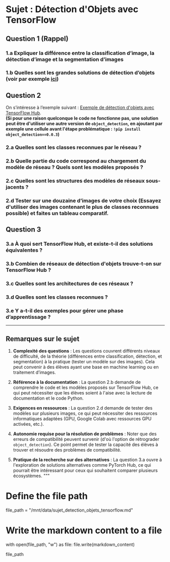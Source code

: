 
# Sujet : Détection d'Objets avec TensorFlow

## Question 1 (Rappel)

### 1.a Expliquer la différence entre la classification d’image, la détection d’image et la segmentation d’images

### 1.b Quelles sont les grandes solutions de détection d’objets (voir par exemple [ici](https://developers.arcgis.com/python/guide/how-ssd-works/))

## Question 2

On s’intéresse à l’exemple suivant : [Exemple de détection d'objets avec TensorFlow Hub](https://colab.research.google.com/github/tensorflow/docs/blob/master/site/en/hub/tutorials/tf2_object_detection.ipynb).  
**(Si pour une raison quelconque le code ne fonctionne pas, une solution peut être d'utiliser une autre version de `object_detection`, en ajoutant par exemple une cellule avant l'étape problématique : `!pip install object_detection==0.0.3`)**

### 2.a Quelles sont les classes reconnues par le réseau ?

### 2.b Quelle partie du code correspond au chargement du modèle de réseau ? Quels sont les modèles proposés ?

### 2.c Quelles sont les structures des modèles de réseaux sous-jacents ?

### 2.d Tester sur une douzaine d’images de votre choix (Essayez d'utiliser des images contenant le plus de classes reconnues possible) et faites un tableau comparatif.

## Question 3

### 3.a À quoi sert TensorFlow Hub, et existe-t-il des solutions équivalentes ?

### 3.b Combien de réseaux de détection d'objets trouve-t-on sur TensorFlow Hub ?

### 3.c Quelles sont les architectures de ces réseaux ?

### 3.d Quelles sont les classes reconnues ?

### 3.e Y a-t-il des exemples pour gérer une phase d’apprentissage ?

---

## Remarques sur le sujet

1. **Complexité des questions** : Les questions couvrent différents niveaux de difficulté, de la théorie (différences entre classification, détection, et segmentation) à la pratique (tester un modèle sur des images). Cela peut convenir à des élèves ayant une base en machine learning ou en traitement d’images.

2. **Référence à la documentation** : La question 2.b demande de comprendre le code et les modèles proposés sur TensorFlow Hub, ce qui peut nécessiter que les élèves soient à l'aise avec la lecture de documentation et le code Python.

3. **Exigences en ressources** : La question 2.d demande de tester des modèles sur plusieurs images, ce qui peut nécessiter des ressources informatiques adaptées (GPU, Google Colab avec ressources GPU activées, etc.).

4. **Autonomie requise pour la résolution de problèmes** : Noter que des erreurs de compatibilité peuvent survenir (d'où l'option de rétrograder `object_detection`). Ce point permet de tester la capacité des élèves à trouver et résoudre des problèmes de compatibilité.

5. **Pratique de la recherche sur des alternatives** : La question 3.a ouvre à l'exploration de solutions alternatives comme PyTorch Hub, ce qui pourrait être intéressant pour ceux qui souhaitent comparer plusieurs écosystèmes.
"""

# Define the file path
file_path = "/mnt/data/sujet_detection_objets_tensorflow.md"

# Write the markdown content to a file
with open(file_path, "w") as file:
    file.write(markdown_content)

file_path
